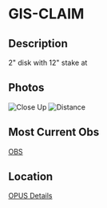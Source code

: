 # GIS-CLAIM
## Description
2" disk with 12" stake at 
## Photos
![Close Up]()
![Distance]()
## Most Current Obs
[OBS]()
## Location
[OPUS Details](OPUS.txt)
```
 
```